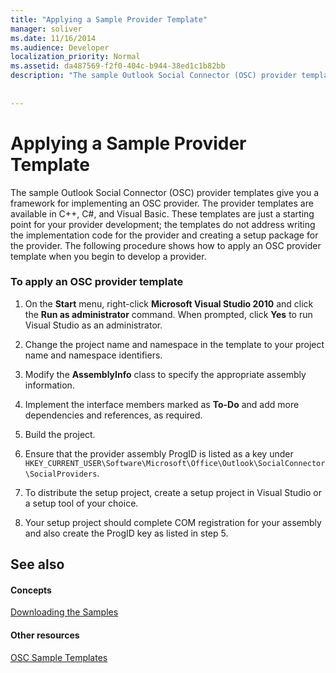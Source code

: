 ```yaml
---
title: "Applying a Sample Provider Template"
manager: soliver
ms.date: 11/16/2014
ms.audience: Developer
localization_priority: Normal
ms.assetid: da487569-f2f0-404c-b944-38ed1c1b82bb
description: "The sample Outlook Social Connector (OSC) provider templates give you a framework for implementing an OSC provider. The provider templates are available in C++, C#, and Visual Basic. These templates are just a starting point for your provider development; the templates do not address writing the implementation code for the provider and creating a setup package for the provider. The following procedure shows how to apply an OSC provider template when you begin to develop a provider."
 
 
---
```


# Applying a Sample Provider Template

The sample Outlook Social Connector (OSC) provider templates give you a framework for implementing an OSC provider. The provider templates are available in C++, C#, and Visual Basic. These templates are just a starting point for your provider development; the templates do not address writing the implementation code for the provider and creating a setup package for the provider. The following procedure shows how to apply an OSC provider template when you begin to develop a provider.
  
### To apply an OSC provider template

1. On the **Start** menu, right-click **Microsoft Visual Studio 2010** and click the **Run as administrator** command. When prompted, click **Yes** to run Visual Studio as an administrator. 
    
2. Change the project name and namespace in the template to your project name and namespace identifiers.
    
3. Modify the **AssemblyInfo** class to specify the appropriate assembly information. 
    
4. Implement the interface members marked as **To-Do** and add more dependencies and references, as required. 
    
5. Build the project.
    
6. Ensure that the provider assembly ProgID is listed as a key under  `HKEY_CURRENT_USER\Software\Microsoft\Office\Outlook\SocialConnector\SocialProviders`.
    
7. To distribute the setup project, create a setup project in Visual Studio or a setup tool of your choice.
    
8. Your setup project should complete COM registration for your assembly and also create the ProgID key as listed in step 5.
    
## See also

#### Concepts

[Downloading the Samples](downloading-the-samples.md)
#### Other resources

[OSC Sample Templates](osc-sample-templates.md)

